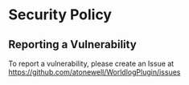 # Security Policy

## Reporting a Vulnerability

To report a vulnerability, please create an Issue at https://github.com/atonewell/WorldlogPlugin/issues